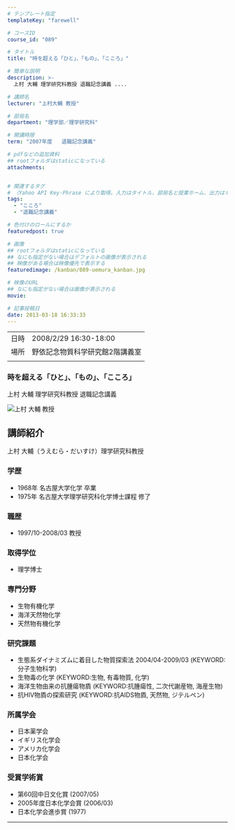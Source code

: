 ```yaml
---
# テンプレート指定
templateKey: "farewell"

# コースID
course_id: "089"

# タイトル
title: "時を超える「ひと」、「もの」、「こころ」"

# 簡単な説明
description: >-
  上村 大輔 理学研究科教授 退職記念講義 ....

# 講師名
lecturer: "上村大輔 教授"

# 部局名
department: "理学部／理学研究科"

# 開講時限
term: "2007年度	退職記念講義"

# pdfなどの追加資料
## rootフォルダはstaticになっている
attachments:


# 関連するタグ
# （Yahoo API Key-Phrase により取得。入力はタイトル、部局名と授業ホーム、出力はキーフレーズ（tags））
tags:
  - "こころ"
  - "退職記念講義"

# 色付けのロールにするか
featuredpost: true

# 画像
## rootフォルダはstaticになっている
## なにも指定がない場合はデフォルトの画像が表示される
## 映像がある場合は映像優先で表示する
featuredimage: /kanban/089-uemura_kanban.jpg

# 映像のURL
## なにも指定がない場合は画像が表示される
movie: 

# 記事投稿日
date: 2013-03-18 16:33:33
---
```


|   |   |
|---|---|
| 日時 | 2008/2/29  16:30-18:00 |
| 場所 | 野依記念物質科学研究館2階講義室 |
|   |   |


### 時を超える「ひと」、「もの」、「こころ」

上村 大輔 理学研究科教授 退職記念講義


![上村 大輔 教授](https://ocw.nagoya-u.jp/files/89/uemura_kao.jpg) 

## 講師紹介

上村 大輔（うえむら・だいすけ）理学研究科教授

### 学歴

* 1968年  名古屋大学化学 卒業
* 1975年  名古屋大学理学研究科化学博士課程 修了

### 職歴

* 1997/10-2008/03 教授

### 取得学位

* 理学博士

### 専門分野

* 生物有機化学
* 海洋天然物化学
* 天然物有機化学

### 研究課題

* 生態系ダイナミズムに着目した物質探索法 2004/04-2009/03 (KEYWORD:分子生物科学)
* 生物毒の化学 (KEYWORD:生物, 有毒物質, 化学)
* 海洋生物由来の抗腫瘍物貭 (KEYWORD:抗腫瘍性, 二次代謝産物, 海産生物)
* 抗HIV物貭の探索研究 (KEYWORD:抗AIDS物貭, 天然物, ジテルペン)

### 所属学会

* 日本薬学会
* イギリス化学会
* アメリカ化学会
* 日本化学会

### 受賞学術賞

* 第60回中日文化賞 (2007/05)
* 2005年度日本化学会賞 (2006/03)
* 日本化学会進歩賞 (1977)



-----